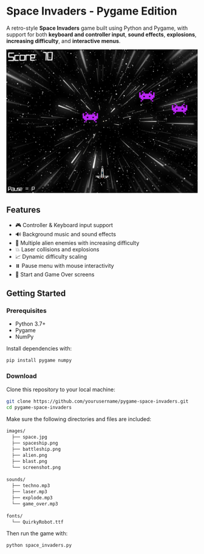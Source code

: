 # Space Invaders - Pygame Edition

A retro-style **Space Invaders** game built using Python and Pygame, with support for both **keyboard and controller input**, **sound effects**, **explosions**, **increasing difficulty**, and **interactive menus**.

![Gameplay Screenshot](other/gameplay.png)

## Features

* 🎮 Controller & Keyboard input support
* 🔊 Background music and sound effects
* 👾 Multiple alien enemies with increasing difficulty
* 💥 Laser collisions and explosions
* 📈 Dynamic difficulty scaling
* ⏸️ Pause menu with mouse interactivity
* 🔁 Start and Game Over screens

## Getting Started

### Prerequisites

* Python 3.7+
* Pygame
* NumPy

Install dependencies with:

```bash
pip install pygame numpy
```

### Download

Clone this repository to your local machine:

```bash
git clone https://github.com/yourusername/pygame-space-invaders.git
cd pygame-space-invaders
```

Make sure the following directories and files are included:

```
images/
  ├── space.jpg
  ├── spaceship.png
  ├── battleship.png
  ├── alien.png
  ├── blast.png
  └── screenshot.png

sounds/
  ├── techno.mp3
  ├── laser.mp3
  ├── explode.mp3
  └── game_over.mp3

fonts/
  └── QuirkyRobot.ttf
```

Then run the game with:

```bash
python space_invaders.py
```
